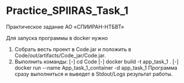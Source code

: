 # Practice_SPIIRAS_Task_1
Практическое задание АО «СПИИРАН-НТБВТ» 

Для запуска программы в docker нужно 
1. Cобрать весть проект в Code.jar и положить в Code/out/artifacts/Code_jar/Code.jar.
2. Выполнить команды:
   [-] cd Code
   [-] docker build -t app_task_1 .
   [-] docker run --name App_task_1_container -d app_task_1
Программа сразу выполниться и выведет в Stdout/Logs результат работы.
